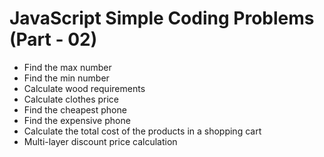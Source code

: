 # JavaScript Simple Coding Problems (Part - 02)

- Find the max number
- Find the min number
- Calculate wood requirements
- Calculate clothes price
- Find the cheapest phone
- Find the expensive phone
- Calculate the total cost of the products in a shopping cart
-  Multi-layer discount price calculation